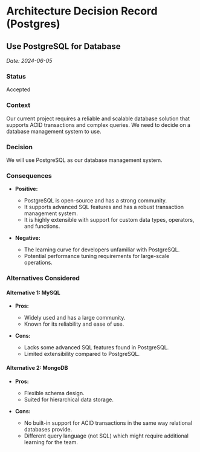 # Architecture Decision Record (Postgres)

## Use PostgreSQL for Database

*Date: 2024-06-05*

### Status

Accepted

### Context

Our current project requires a reliable and scalable database solution that supports ACID transactions and complex queries. We need to decide on a database management system to use.

### Decision

We will use PostgreSQL as our database management system.

### Consequences

- **Positive:**
    - PostgreSQL is open-source and has a strong community.
    - It supports advanced SQL features and has a robust transaction management system.
    - It is highly extensible with support for custom data types, operators, and functions.

- **Negative:**
    - The learning curve for developers unfamiliar with PostgreSQL.
    - Potential performance tuning requirements for large-scale operations.

### Alternatives Considered

#### Alternative 1: MySQL

- **Pros:**
    - Widely used and has a large community.
    - Known for its reliability and ease of use.

- **Cons:**
    - Lacks some advanced SQL features found in PostgreSQL.
    - Limited extensibility compared to PostgreSQL.

#### Alternative 2: MongoDB

- **Pros:**
    - Flexible schema design.
    - Suited for hierarchical data storage.

- **Cons:**
    - No built-in support for ACID transactions in the same way relational databases provide.
    - Different query language (not SQL) which might require additional learning for the team.
